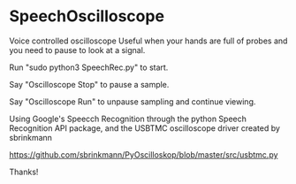 # SpeechOscilloscope
Voice controlled oscilloscope
Useful when your hands are full of probes and you need to pause to look at a signal.

Run "sudo python3 SpeechRec.py" to start.

Say "Oscilloscope Stop" to pause a sample.

Say "Oscilloscope Run" to unpause sampling and continue viewing.

Using Google's Speecch Recognition through the python Speech Recognition API package, and the USBTMC oscilloscope driver created by sbrinkmann

https://github.com/sbrinkmann/PyOscilloskop/blob/master/src/usbtmc.py

Thanks!
